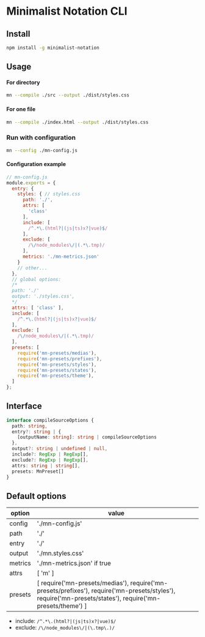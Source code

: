# Minimalist Notation CLI


## Install
```sh
npm install -g minimalist-notation
```

## Usage


#### For directory
```sh
mn --compile ./src --output ./dist/styles.css
```


#### For one file
```sh
mn --compile ./index.html --output ./dist/styles.css
```


### Run with configuration
```sh
mn --config ./mn-config.js
```

#### Configuration example

```js
// mn-config.js
module.exports = {
  entry: {
    styles: { // styles.css
      path: './',
      attrs: [
        'class'
      ],
      include: [
        /^.*\.(html?|(js|ts)x?|vue)$/
      ],
      exclude: [
        /\/node_modules\/|(.*\.tmp)/
      ],
      metrics: './mn-metrics.json'
    }
    // other...
  },
  // global options:
  /*
  path: './'
  output: './styles.css',
  */
  attrs: [ 'class' ],
  include: [
    /^.*\.(html?|(js|ts)x?|vue)$/
  ],
  exclude: [
    /\/node_modules\/|(.*\.tmp)/
  ],
  presets: [
    require('mn-presets/medias'),
  	require('mn-presets/prefixes'),
  	require('mn-presets/styles'),
  	require('mn-presets/states'),
  	require('mn-presets/theme'),
  ]
};

```

## Interface
```ts
interface compileSourceOptions {
  path: string,
  entry?: string | {
    [outputName: string]: string | compileSourceOptions
  },
  output?: string | undefined | null,
  include?: RegExp | RegExp[],
  exclude?: RegExp | RegExp[],
  attrs: string | string[],
  presets: MnPreset[]
}
```


## Default options

| option  | value                             |
| ------- | --------------------------------- |
| config  | './mn-config.js'                  |
| path    | './'                              |
| entry   | './'                              |
| output  | './mn.styles.css'                 |
| metrics | './mn-metrics.json' if true       |
| attrs   | [ 'm' ]                           |
| presets | [  require('mn-presets/medias'), require('mn-presets/prefixes'), require('mn-presets/styles'), require('mn-presets/states'), require('mn-presets/theme') ] |

* include: ``` /^.*\.(html?|(js|ts)x?|vue)$/ ```
* exclude: ``` /\/node_modules\/|(\.tmp\.)/  ```
